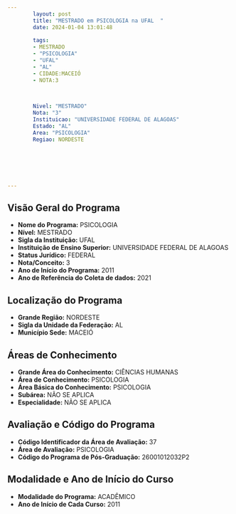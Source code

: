 ```yaml
---
        layout: post
        title: "MESTRADO em PSICOLOGIA na UFAL  "
        date: 2024-01-04 13:01:48
     
        tags:
        - MESTRADO
        - "PSICOLOGIA"
        - "UFAL"
        - "AL"
        - CIDADE:MACEIÓ
        - NOTA:3
        
       

        Nivel: "MESTRADO"
        Nota: "3"
        Instituicao: "UNIVERSIDADE FEDERAL DE ALAGOAS"
        Estado: "AL"
        Area: "PSICOLOGIA"
        Regiao: NORDESTE
        
        
        
        
        
        
---
```

## Visão Geral do Programa
- **Nome do Programa:** PSICOLOGIA
- **Nível:** MESTRADO
- **Sigla da Instituição:** UFAL
- **Instituição de Ensino Superior:** UNIVERSIDADE FEDERAL DE ALAGOAS
- **Status Jurídico:** FEDERAL
- **Nota/Conceito:** 3
- **Ano de Início do Programa:** 2011
- **Ano de Referência do Coleta de dados:** 2021

## Localização do Programa
- **Grande Região:** NORDESTE
- **Sigla da Unidade da Federação:** AL
- **Município Sede:** MACEIÓ

## Áreas de Conhecimento
- **Grande Área do Conhecimento:** CIÊNCIAS HUMANAS
- **Área de Conhecimento:** PSICOLOGIA
- **Área Básica do Conhecimento:** PSICOLOGIA
- **Subárea:** NÃO SE APLICA
- **Especialidade:** NÃO SE APLICA

## Avaliação e Código do Programa
- **Código Identificador da Área de Avaliação:** 37
- **Área de Avaliação:** PSICOLOGIA
- **Código do Programa de Pós-Graduação:** 26001012032P2


## Modalidade e Ano de Início do Curso
- **Modalidade do Programa:** ACADÊMICO
- **Ano de Início de Cada Curso:** 2011
